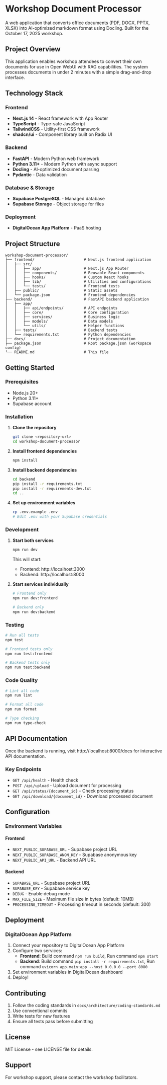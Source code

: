 # Workshop Document Processor

A web application that converts office documents (PDF, DOCX, PPTX, XLSX) into AI-optimized markdown format using Docling. Built for the October 17, 2025 workshop.

## Project Overview

This application enables workshop attendees to convert their own documents for use in Open WebUI with RAG capabilities. The system processes documents in under 2 minutes with a simple drag-and-drop interface.

## Technology Stack

### Frontend
- **Next.js 14** - React framework with App Router
- **TypeScript** - Type-safe JavaScript
- **TailwindCSS** - Utility-first CSS framework
- **shadcn/ui** - Component library built on Radix UI

### Backend
- **FastAPI** - Modern Python web framework
- **Python 3.11+** - Modern Python with async support
- **Docling** - AI-optimized document parsing
- **Pydantic** - Data validation

### Database & Storage
- **Supabase PostgreSQL** - Managed database
- **Supabase Storage** - Object storage for files

### Deployment
- **DigitalOcean App Platform** - PaaS hosting

## Project Structure

```
workshop-document-processor/
├── frontend/                      # Next.js frontend application
│   ├── src/
│   │   ├── app/                   # Next.js App Router
│   │   ├── components/            # Reusable React components
│   │   ├── hooks/                 # Custom React hooks
│   │   ├── lib/                   # Utilities and configurations
│   │   └── tests/                 # Frontend tests
│   ├── public/                    # Static assets
│   └── package.json               # Frontend dependencies
├── backend/                       # FastAPI backend application
│   ├── app/
│   │   ├── api/endpoints/         # API endpoints
│   │   ├── core/                  # Core configuration
│   │   ├── services/              # Business logic
│   │   ├── models/                # Data models
│   │   └── utils/                 # Helper functions
│   ├── tests/                     # Backend tests
│   └── requirements.txt           # Python dependencies
├── docs/                          # Project documentation
├── package.json                   # Root package.json (workspace config)
└── README.md                      # This file
```

## Getting Started

### Prerequisites

- Node.js 20+ 
- Python 3.11+
- Supabase account

### Installation

1. **Clone the repository**
   ```bash
   git clone <repository-url>
   cd workshop-document-processor
   ```

2. **Install frontend dependencies**
   ```bash
   npm install
   ```

3. **Install backend dependencies**
   ```bash
   cd backend
   pip install -r requirements.txt
   pip install -r requirements-dev.txt
   cd ..
   ```

4. **Set up environment variables**
   ```bash
   cp .env.example .env
   # Edit .env with your Supabase credentials
   ```

### Development

1. **Start both services**
   ```bash
   npm run dev
   ```
   This will start:
   - Frontend: http://localhost:3000
   - Backend: http://localhost:8000

2. **Start services individually**
   ```bash
   # Frontend only
   npm run dev:frontend
   
   # Backend only
   npm run dev:backend
   ```

### Testing

```bash
# Run all tests
npm test

# Frontend tests only
npm run test:frontend

# Backend tests only
npm run test:backend
```

### Code Quality

```bash
# Lint all code
npm run lint

# Format all code
npm run format

# Type checking
npm run type-check
```

## API Documentation

Once the backend is running, visit http://localhost:8000/docs for interactive API documentation.

### Key Endpoints

- `GET /api/health` - Health check
- `POST /api/upload` - Upload document for processing
- `GET /api/status/{document_id}` - Check processing status
- `GET /api/download/{document_id}` - Download processed document

## Configuration

### Environment Variables

#### Frontend
- `NEXT_PUBLIC_SUPABASE_URL` - Supabase project URL
- `NEXT_PUBLIC_SUPABASE_ANON_KEY` - Supabase anonymous key
- `NEXT_PUBLIC_API_URL` - Backend API URL

#### Backend
- `SUPABASE_URL` - Supabase project URL
- `SUPABASE_KEY` - Supabase service key
- `DEBUG` - Enable debug mode
- `MAX_FILE_SIZE` - Maximum file size in bytes (default: 10MB)
- `PROCESSING_TIMEOUT` - Processing timeout in seconds (default: 300)

## Deployment

### DigitalOcean App Platform

1. Connect your repository to DigitalOcean App Platform
2. Configure two services:
   - **Frontend**: Build command `npm run build`, Run command `npm start`
   - **Backend**: Build command `pip install -r requirements.txt`, Run command `uvicorn app.main:app --host 0.0.0.0 --port 8080`
3. Set environment variables in DigitalOcean dashboard
4. Deploy!

## Contributing

1. Follow the coding standards in `docs/architecture/coding-standards.md`
2. Use conventional commits
3. Write tests for new features
4. Ensure all tests pass before submitting

## License

MIT License - see LICENSE file for details.

## Support

For workshop support, please contact the workshop facilitators.